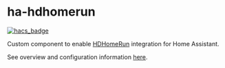 # ha-hdhomerun
[![hacs_badge](https://img.shields.io/badge/HACS-Default-orange.svg)](https://github.com/custom-components/hacs)

Custom component to enable [HDHomeRun](https://www.silicondust.com/hdhomerun/) integration for Home Assistant.

See overview and configuration information [here](info.md).
